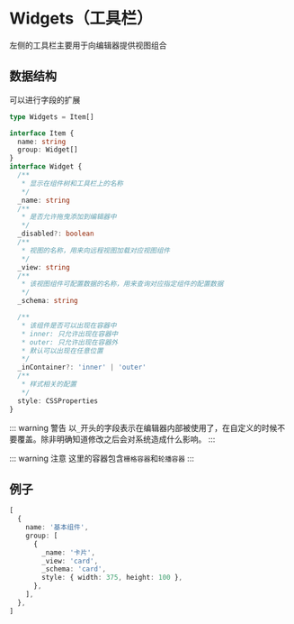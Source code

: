 # Widgets（工具栏）

左侧的工具栏主要用于向编辑器提供视图组合

## 数据结构

可以进行字段的扩展

```ts
type Widgets = Item[]

interface Item {
  name: string
  group: Widget[]
}
interface Widget {
  /**
   * 显示在组件树和工具栏上的名称
   */
  _name: string
  /**
   * 是否允许拖曳添加到编辑器中
   */
  _disabled?: boolean
  /**
   * 视图的名称，用来向远程视图加载对应视图组件
   */
  _view: string
  /**
   * 该视图组件可配置数据的名称，用来查询对应指定组件的配置数据
   */
  _schema: string

  /**
   * 该组件是否可以出现在容器中
   * inner: 只允许出现在容器中
   * outer: 只允许出现在容器外
   * 默认可以出现在任意位置
   */
  _inContainer?: 'inner' | 'outer'
  /**
   * 样式相关的配置
   */
  style: CSSProperties
}
```

::: warning 警告
以`_`开头的字段表示在编辑器内部被使用了，在自定义的时候不要覆盖。除非明确知道修改之后会对系统造成什么影响。
:::

::: warning 注意
这里的容器包含`栅格容器`和`轮播容器`
:::

## 例子

```ts
[
  {
    name: '基本组件',
    group: [
      {
        _name: '卡片',
        _view: 'card',
        _schema: 'card',
        style: { width: 375, height: 100 },
      },
    ],
  },
]
```
